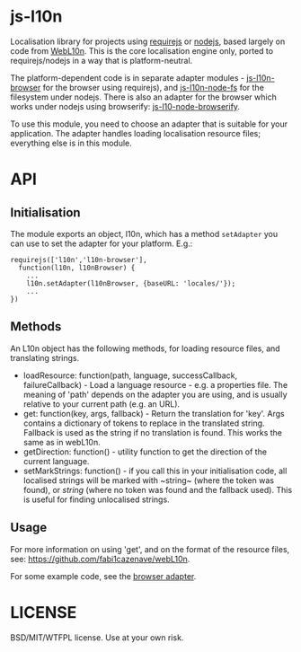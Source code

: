 js-l10n
=======

Localisation library for projects using [requirejs](http://requirejs.org/) or [nodejs](http://nodejs.org/), based largely on code from [WebL10n](https://github.com/fabi1cazenave/webL10n). This is the core localisation engine only, ported to requirejs/nodejs in a way that is platform-neutral.

The platform-dependent code is in separate adapter modules - [js-l10n-browser](https://github.com/highfellow/js-l10n-browser) for the browser using requirejs), and [js-l10n-node-fs](https://github.com/highfellow/js-l10n-node-fs) for the filesystem under nodejs. There is also an adapter for the browser which works under nodejs using browserify: [js-l10-node-browserify](https://github.com/highfellow/js-l10n-node-browserify).

To use this module, you need to choose an adapter that is suitable for your application. The adapter handles loading localisation resource files; everything else is in this module.

API
===

Initialisation
--------------

The module exports an object, l10n, which has a method `setAdapter` you can use to set the adapter for your platform. E.g.:

```
requirejs(['l10n','l10n-browser'],
  function(l10n, l10nBrowser) {
    ...
    l10n.setAdapter(l10nBrowser, {baseURL: 'locales/'});
    ...
})
```

Methods
-------

An L10n object has the following methods, for loading resource files, and translating strings.

  * loadResource: function(path, language, successCallback, failureCallback) - Load a language resource - e.g. a properties file. The meaning of 'path' depends on the adapter you are using, and is usually relative to your current path (e.g. an URL).
  * get: function(key, args, fallback) - Return the translation for 'key'. Args contains a dictionary of tokens to replace in the translated string. Fallback is used as the string if no translation is found. This works the same as in webL10n.
  * getDirection: function() - utility function to get the direction of the current language.
  * setMarkStrings: function() - if you call this in your initialisation code, all localised strings will be marked with ~string~ (where the token was found), or _string_ (where no token was found and the fallback used). This is useful for finding unlocalised strings.

Usage
-----

For more information on using 'get', and on the format of the resource files, see: <https://github.com/fabi1cazenave/webL10n>.

For some example code, see the [browser adapter](https://github.com/highfellow/js-l10n-browser).

LICENSE
=======

BSD/MIT/WTFPL license. Use at your own risk.
